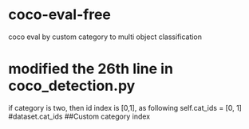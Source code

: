 # coco-eval-free
coco eval by custom category to multi object classification
# modified the 26th line in coco_detection.py
if category is two, then id index is [0,1], as following
self.cat_ids = [0, 1] #dataset.cat_ids ##Custom category index
